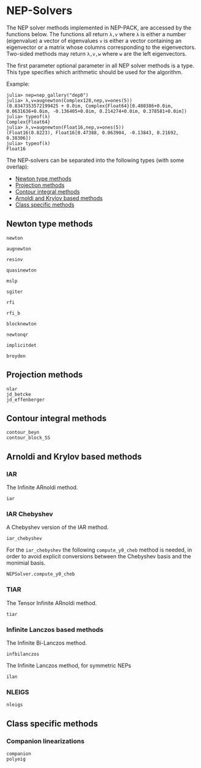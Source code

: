 # NEP-Solvers

The NEP solver methods implemented in NEP-PACK, are accessed by
the functions below. The functions all return ``λ,v`` where
``λ`` is either a number (eigenvalue) a vector of eigenvalues
``v`` is either a vector containing an eigenvector
or a matrix whose columns corresponding to the eigenvectors. 
Two-sided methods may return ``λ,v,w`` where ``w`` are the left eigenvectors.

The first parameter optional parameter in all NEP solver methods
is a type. This type specifies which arithmetic should be used
for the algorithm.

Example:

```julia-repl
julia> nep=nep_gallery("dep0")
julia> λ,v=augnewton(Complex128,nep,v=ones(5))
(0.8347353572199425 + 0.0im, Complex{Float64}[0.480386+0.0im, 0.0631636+0.0im, -0.136405+0.0im, 0.214274+0.0im, 0.378581+0.0im])
julia> typeof(λ)
Complex{Float64}
julia> λ,v=augnewton(Float16,nep,v=ones(5))
(Float16(0.8223), Float16[0.47388, 0.063904, -0.13843, 0.21692, 0.38306])
julia> typeof(λ)
Float16
```

The NEP-solvers can be separated into the following types (with some overlap):

* [Newton type methods](methods.md#Newton-type-methods-1)
* [Projection methods](methods.md#Projection-methods-1)
* [Contour integral methods](methods.md#Contour-integral-methods-1)
* [Arnoldi and Krylov based methods](methods.md#Arnoldi-and-Krylov-based-methods-1)
* [Class specific methods](methods.md#Class-specific-methods-1) 

## Newton type methods
```@docs
newton
```
```@docs
augnewton
```
```@docs
resinv
```
```@docs
quasinewton
```
```@docs
mslp
```
```@docs
sgiter
```
```@docs
rfi
```
```@docs
rfi_b
```
```@docs
blocknewton
```
```@docs
newtonqr
```
```@docs
implicitdet
```
```@docs
broyden
```
## Projection methods
```@docs
nlar
jd_betcke
jd_effenberger
```

## Contour integral methods

```@docs
contour_beyn
contour_block_SS
```

## Arnoldi and Krylov based methods



### IAR
The Infinite ARnoldi method.
```@docs
iar
```

### IAR Chebyshev
A Chebyshev version of the IAR method.

```@docs
iar_chebyshev
```
For the `iar_chebyshev` the following `compute_y0_cheb` method is needed, in order
to avoid explicit conversions between the Chebyshev basis and the monimial basis.

```@docs
NEPSolver.compute_y0_cheb
```


### TIAR
The Tensor Infinite ARnoldi method.

```@docs
tiar
```

### Infinite Lanczos based methods
The Infinite Bi-Lanczos method.
```@docs
infbilanczos
```
The Infinite Lanczos method, for symmetric NEPs
```@docs
ilan
```

### NLEIGS
```@docs
nleigs
```


## Class specific methods

### Companion linearizations
```@docs
companion
polyeig
```
